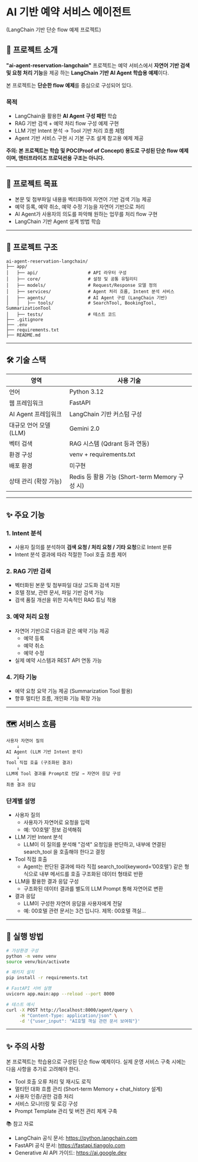 # AI 기반 예약 서비스 에이전트
(LangChain 기반 단순 flow 예제 프로젝트)

## 📌 프로젝트 소개

**"ai-agent-reservation-langchain"** 프로젝트는 예약 서비스에서 **자연어 기반 검색 및 요청 처리 기능**을 제공 하는 **LangChain 기반 AI Agent 학습용 예제**이다.

본 프로젝트는 **단순한 flow 예제**를 중심으로 구성되어 있다.


### 목적
- LangChain을 활용한 **AI Agent 구성 패턴** 학습
- RAG 기반 검색 + 예약 처리 flow 구성 예제 구현
- LLM 기반 Intent 분석 → Tool 기반 처리 흐름 체험
- Agent 기반 서비스 구현 시 기본 구조 설계 참고용 예제 제공

**주의: 본 프로젝트는 학습 및 POC(Proof of Concept) 용도로 구성된 단순 flow 예제이며, 엔터프라이즈 프로덕션용 구조는 아니다.**

---

## 🎯 프로젝트 목표

- 본문 및 첨부파일 내용을 벡터화하여 자연어 기반 검색 기능 제공
- 예약 등록, 예약 취소, 예약 수정 기능을 자연어 기반으로 처리
- AI Agent가 사용자의 의도를 파악해 원하는 업무를 처리 flow 구현 
- LangChain 기반 Agent 설계 방법 학습

---

## 📂 프로젝트 구조
```text
ai-agent-reservation-langchain/
├── app/
│   ├── api/                   # API 라우터 구성
│   ├── core/                  # 설정 및 공통 유틸리티
│   ├── models/                # Request/Response 모델 정의
│   ├── services/              # Agent 처리 흐름, Intent 분석 서비스
│   ├── agents/                # AI Agent 구성 (LangChain 기반)
│   │   ├── tools/             # SearchTool, BookingTool, SummarizationTool
│   ├── tests/                 # 테스트 코드
├── .gitignore
├── .env
├── requirements.txt
├── README.md
```

---

## 🛠️ 기술 스택

| 영역                     | 사용 기술                                 |
|--------------------------|---------------------------------------|
| 언어                     | Python 3.12                           |
| 웹 프레임워크            | FastAPI                               |
| AI Agent 프레임워크      | LangChain 기반 커스텀 구성                   |
| 대규모 언어 모델 (LLM)    | Gemini 2.0                            |
| 벡터 검색                | RAG 시스템 (Qdrant 등과 연동)                |
| 환경 구성                | venv + requirements.txt               |
| 배포 환경                | 미구현                                   |
| 상태 관리 (확장 가능)    | Redis 등 활용 가능 (Short-term Memory 구성 시) |

---

## ✨ 주요 기능

### 1. Intent 분석
- 사용자 질의를 분석하여 **검색 요청 / 처리 요청 / 기타 요청**으로 Intent 분류
- Intent 분석 결과에 따라 적절한 Tool 호출 흐름 제어

### 2. RAG 기반 검색
- 벡터화된 본문 및 첨부파일 대상 고도화 검색 지원
- 호텔 정보, 관련 문서, 파일 기반 검색 가능
- 검색 품질 개선을 위한 지속적인 RAG 튜닝 적용

### 3. 예약 처리 요청
- 자연어 기반으로 다음과 같은 예약 기능 제공
    - 예약 등록
    - 예약 취소
    - 예약 수정
- 실제 예약 시스템과 REST API 연동 가능

### 4. 기타 기능
- 예약 요청 요약 기능 제공 (Summarization Tool 활용)
- 향후 멀티턴 흐름, 개인화 기능 확장 가능

---

## 🗺️ 서비스 흐름
```txt
사용자 자연어 질의
    ↓
AI Agent (LLM 기반 Intent 분석)
    ↓
Tool 직접 호출 (구조화된 결과)
    ↓
LLM에 Tool 결과를 Prompt로 전달 → 자연어 응답 구성
    ↓
최종 결과 응답
```

### 단계별 설명
- 사용자 질의
  - 사용자가 자연어로 요청을 입력
  - 예: ‘00호텔’ 정보 검색해줘
- LLM 기반 Intent 분석
  - LLM이 이 질의를 분석해 "검색" 요청임을 판단하고, 내부에 연결된 search_tool 을 호출해야 한다고 결정
- Tool 직접 호출
  - Agent는 판단된 결과에 따라 직접 search_tool(keyword=’00호텔’) 같은 형식으로 내부 메서드를 호출
  구조화된 데이터 형태로 반환
- LLM을 활용한 결과 응답 구성
  - 구조화된 데이터 결과를 별도의 LLM Prompt 통해 자연어로 변환
- 결과 응답
  - LLM이 구성한 자연어 응답을 사용자에게 전달
  - 예: 00호텔 관련 문서는 3건 입니다. 제목: 00호텔 객실…


---

## 🚀 실행 방법

```bash
# 가상환경 구성
python -m venv venv
source venv/bin/activate

# 패키지 설치
pip install -r requirements.txt

# FastAPI 서버 실행
uvicorn app.main:app --reload --port 8000

# 테스트 예시
curl -X POST http://localhost:8000/agent/query \
     -H "Content-Type: application/json" \
     -d '{"user_input": "AI호텔 객실 관련 문서 보여줘"}'
```

---

## ✨ 주의 사항
본 프로젝트는 학습용으로 구성된 단순 flow 예제이다.
실제 운영 서비스 구축 시에는 다음 사항을 추가로 고려해야 한다.
- Tool 호출 오류 처리 및 재시도 로직
- 멀티턴 대화 흐름 관리 (Short-term Memory + chat_history 설계)
- 사용자 인증/권한 검증 처리
- 서비스 모니터링 및 로깅 구성
- Prompt Template 관리 및 버전 관리 체계 구축

📚 참고 자료
- LangChain 공식 문서: https://python.langchain.com
- FastAPI 공식 문서: https://fastapi.tiangolo.com
- Generative AI API 가이드: https://ai.google.dev